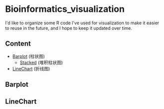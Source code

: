 # Bioinformatics_visualization
I'd like to organize some R code I've used for visualization to make it easier to reuse in the future, and I hope to keep it updated over time.

## Content
- [Barplot](#Barplot) (柱状图)
    + [Stacked](#Stacked) (堆积柱状图)
- [LineChart](#LineChart) (折线图)






## Barplot




## LineChart






